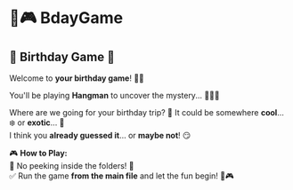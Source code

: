 

# 🎂🎮 BdayGame  

## 🎁 Birthday Game 🎉  

Welcome to **your birthday game**! 🥳🎊  

You'll be playing **Hangman** to uncover the mystery... 🕵️‍♂️🔎  

Where are we going for your birthday trip? 🤔 
It could be somewhere **cool**... ❄️ or **exotic**... 🌴  
I think you **already guessed it**... or **maybe not**! 😏  

🎮 **How to Play:**  
🚫 No peeking inside the folders! 🙈  
✅ Run the game **from the main file** and let the fun begin! 🎉🎮  
